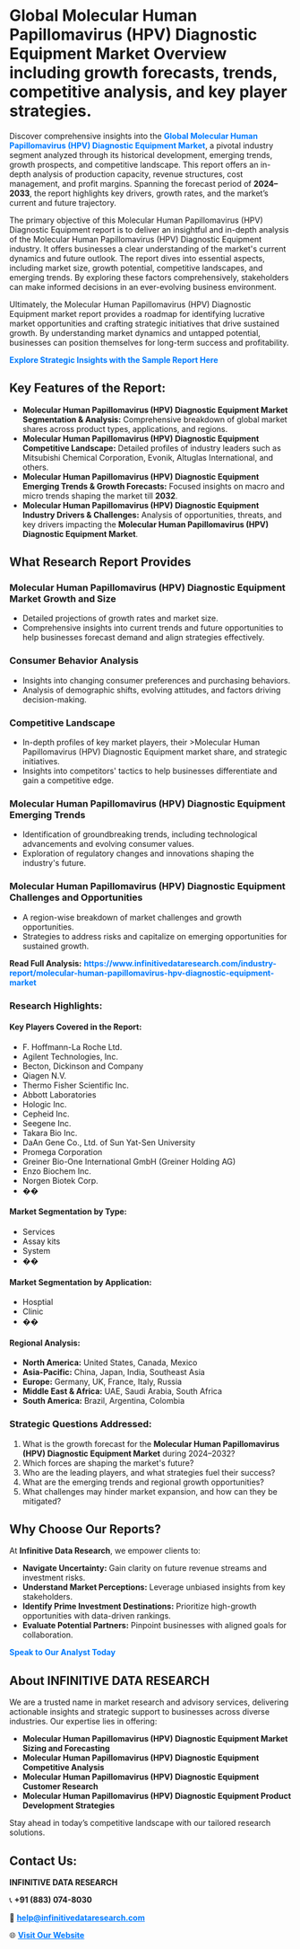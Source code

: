 <h1>Global Molecular Human Papillomavirus (HPV) Diagnostic Equipment Market Overview including growth forecasts, trends, competitive analysis, and key player strategies.</h1>
<p>
Discover comprehensive insights into the 
<a href="https://www.infinitivedataresearch.com/industry-report/molecular-human-papillomavirus-hpv-diagnostic-equipment-market" rel="dofollow" style="color: #007BFF; text-decoration: none;"><strong>Global Molecular Human Papillomavirus (HPV) Diagnostic Equipment Market</strong></a>, a pivotal industry segment analyzed through its historical development, emerging trends, growth prospects, and competitive landscape. This report offers an in-depth analysis of production capacity, revenue structures, cost management, and profit margins. Spanning the forecast period of <strong>2024–2033</strong>, the report highlights key drivers, growth rates, and the market’s current and future trajectory.
</p>
<p>
The primary objective of this Molecular Human Papillomavirus (HPV) Diagnostic Equipment report is to deliver an insightful and in-depth analysis of the Molecular Human Papillomavirus (HPV) Diagnostic Equipment industry. It offers businesses a clear understanding of the market's current dynamics and future outlook. The report dives into essential aspects, including market size, growth potential, competitive landscapes, and emerging trends. By exploring these factors comprehensively, stakeholders can make informed decisions in an ever-evolving business environment.
</p>
<p>
Ultimately, the Molecular Human Papillomavirus (HPV) Diagnostic Equipment market report provides a roadmap for identifying lucrative market opportunities and crafting strategic initiatives that drive sustained growth. By understanding market dynamics and untapped potential, businesses can position themselves for long-term success and profitability.
</p>
<p>
<a href="https://www.infinitivedataresearch.com/request-sample/reportId=108486" style="color: #007BFF; text-decoration: none;"><strong>Explore Strategic Insights with the Sample Report Here</strong></a>
</p>

<h2>Key Features of the Report:</h2>
<ul>
<li><strong>Molecular Human Papillomavirus (HPV) Diagnostic Equipment Market Segmentation & Analysis:</strong> Comprehensive breakdown of global market shares across product types, applications, and regions.</li>
<li><strong>Molecular Human Papillomavirus (HPV) Diagnostic Equipment Competitive Landscape:</strong> Detailed profiles of industry leaders such as Mitsubishi Chemical Corporation, Evonik, Altuglas International, and others.</li>
<li><strong>Molecular Human Papillomavirus (HPV) Diagnostic Equipment Emerging Trends & Growth Forecasts:</strong> Focused insights on macro and micro trends shaping the market till <strong>2032</strong>.</li>
<li><strong>Molecular Human Papillomavirus (HPV) Diagnostic Equipment Industry Drivers & Challenges:</strong> Analysis of opportunities, threats, and key drivers impacting the <strong>Molecular Human Papillomavirus (HPV) Diagnostic Equipment Market</strong>.</li>
</ul>

<h2>What Research Report Provides</h2>
<h3>Molecular Human Papillomavirus (HPV) Diagnostic Equipment Market Growth and Size</h3>
<ul>
<li>Detailed projections of growth rates and market size.</li>
<li>Comprehensive insights into current trends and future opportunities to help businesses forecast demand and align strategies effectively.</li>
</ul>

<h3>Consumer Behavior Analysis</h3>
<ul>
<li>Insights into changing consumer preferences and purchasing behaviors.</li>
<li>Analysis of demographic shifts, evolving attitudes, and factors driving decision-making.</li>
</ul>

<h3>Competitive Landscape</h3>
<ul>
<li>In-depth profiles of key market players, their >Molecular Human Papillomavirus (HPV) Diagnostic Equipment market share, and strategic initiatives.</li>
<li>Insights into competitors' tactics to help businesses differentiate and gain a competitive edge.</li>
</ul>

<h3>Molecular Human Papillomavirus (HPV) Diagnostic Equipment Emerging Trends</h3>
<ul>
<li>Identification of groundbreaking trends, including technological advancements and evolving consumer values.</li>
<li>Exploration of regulatory changes and innovations shaping the industry's future.</li>
</ul>

<h3>Molecular Human Papillomavirus (HPV) Diagnostic Equipment Challenges and Opportunities</h3>
<ul>
<li>A region-wise breakdown of market challenges and growth opportunities.</li>
<li>Strategies to address risks and capitalize on emerging opportunities for sustained growth.</li>
</ul>
<p><strong>Read Full Analysis:</strong> <a href="https://www.infinitivedataresearch.com/industry-report/molecular-human-papillomavirus-hpv-diagnostic-equipment-market" rel="dofollow" style="color: #007BFF; text-decoration: none;"><strong>https://www.infinitivedataresearch.com/industry-report/molecular-human-papillomavirus-hpv-diagnostic-equipment-market</strong></a></p>
<h3>Research Highlights:</h3>
<h4>Key Players Covered in the Report:</h4>
<ul><li>F. Hoffmann-La Roche Ltd.</li><li>Agilent Technologies, Inc.</li><li>Becton, Dickinson and Company</li><li>Qiagen N.V.</li><li>Thermo Fisher Scientific Inc.</li><li>Abbott Laboratories</li><li>Hologic Inc.</li><li>Cepheid Inc.</li><li>Seegene Inc.</li><li>Takara Bio Inc.</li><li>DaAn Gene Co., Ltd. of Sun Yat-Sen University</li><li>Promega Corporation</li><li>Greiner Bio-One International GmbH (Greiner Holding AG)</li><li>Enzo Biochem Inc.</li><li>Norgen Biotek Corp.</li><li>��</li></ul>
<h4>Market Segmentation by Type:</h4>
<ul><li>Services</li><li>Assay kits</li><li>System</li><li>��</li></ul>
<h4>Market Segmentation by Application:</h4>
<ul><li>Hosptial</li><li>Clinic</li><li>��</li></ul>

<h4>Regional Analysis:</h4>
<ul>
<li><strong>North America:</strong> United States, Canada, Mexico</li>
<li><strong>Asia-Pacific:</strong> China, Japan, India, Southeast Asia</li>
<li><strong>Europe:</strong> Germany, UK, France, Italy, Russia</li>
<li><strong>Middle East & Africa:</strong> UAE, Saudi Arabia, South Africa</li>
<li><strong>South America:</strong> Brazil, Argentina, Colombia</li>
</ul>

<h3>Strategic Questions Addressed:</h3>
<ol>
<li>What is the growth forecast for the <strong>Molecular Human Papillomavirus (HPV) Diagnostic Equipment Market</strong> during 2024–2032?</li>
<li>Which forces are shaping the market's future?</li>
<li>Who are the leading players, and what strategies fuel their success?</li>
<li>What are the emerging trends and regional growth opportunities?</li>
<li>What challenges may hinder market expansion, and how can they be mitigated?</li>
</ol>

<h2>Why Choose Our Reports?</h2>
<p>At <strong>Infinitive Data Research</strong>, we empower clients to:</p>
<ul>
<li><strong>Navigate Uncertainty:</strong> Gain clarity on future revenue streams and investment risks.</li>
<li><strong>Understand Market Perceptions:</strong> Leverage unbiased insights from key stakeholders.</li>
<li><strong>Identify Prime Investment Destinations:</strong> Prioritize high-growth opportunities with data-driven rankings.</li>
<li><strong>Evaluate Potential Partners:</strong> Pinpoint businesses with aligned goals for collaboration.</li>
</ul>
<p><a href="https://www.infinitivedataresearch.com/industry-report/molecular-human-papillomavirus-hpv-diagnostic-equipment-market" rel="dofollow" style="color: #007BFF; text-decoration: none;"><strong>Speak to Our Analyst Today</strong></a></p>

<h2>About INFINITIVE DATA RESEARCH</h2>
<p>We are a trusted name in market research and advisory services, delivering actionable insights and strategic support to businesses across diverse industries. Our expertise lies in offering:</p>
<ul>
<li><strong>Molecular Human Papillomavirus (HPV) Diagnostic Equipment Market Sizing and Forecasting</strong></li>
<li><strong>Molecular Human Papillomavirus (HPV) Diagnostic Equipment Competitive Analysis</strong></li>
<li><strong>Molecular Human Papillomavirus (HPV) Diagnostic Equipment Customer Research</strong></li>
<li><strong>Molecular Human Papillomavirus (HPV) Diagnostic Equipment Product Development Strategies</strong></li>
</ul>
<p>Stay ahead in today’s competitive landscape with our tailored research solutions.</p>

<h2>Contact Us:</h2>
<p><strong>INFINITIVE DATA RESEARCH</strong></p>
<p>📞 <strong>+91 (883) 074-8030</strong></p>
<p>📧 <strong><a href="mailto:help@infinitivedataresearch.com" style="color: #007BFF;">help@infinitivedataresearch.com</a></strong></p>
<p>🌐 <strong><a href="https://www.infinitivedataresearch.com" rel="dofollow" style="color: #007BFF;">Visit Our Website</a></strong></p>